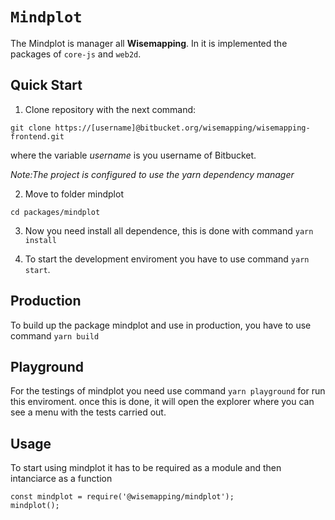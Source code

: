 # `Mindplot`

The Mindplot is manager all **Wisemapping**. In it is implemented the packages of `core-js` and `web2d`.

## Quick Start

1. Clone repository with the next command:

```
git clone https://[username]@bitbucket.org/wisemapping/wisemapping-frontend.git
```

where the variable _username_ is you username of Bitbucket.

_Note:The project is configured to use the yarn dependency manager_

2. Move to folder mindplot

```
cd packages/mindplot
```

3. Now you need install all dependence, this is done with command `yarn install`

4. To start the development enviroment you have to use command `yarn start`.

## Production

To build up the package mindplot and use in production, you have to use command `yarn build`

## Playground

For the testings of mindplot you need use command `yarn playground` for run this enviroment.
once this is done, it will open the explorer where you can see a menu with the tests carried out.

## Usage

To start using mindplot it has to be required as a module and then intanciarce as a function

```
const mindplot = require('@wisemapping/mindplot');
mindplot();
```
